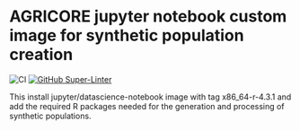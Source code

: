 # AGRICORE jupyter notebook custom image for synthetic population creation
<!-- Change the <owner>/<repository_name> pair in the URLs below to use the status badges -->
![CI](https://github.com/AGRICORE-project/synthetic-population-jupyter-image/actions/workflows/deployment-semver.yaml/badge.svg)
[![GitHub Super-Linter](https://github.com/AGRICORE-project/synthetic-population-jupyter-image/actions/workflows/code-analysis.yaml/badge.svg?branch=main)](https://github.com/AGRICORE-project/synthetic-population-jupyter-image/actions/workflows/code-analysis.yaml)

This install jupyter/datascience-notebook image with tag x86_64-r-4.3.1 and add the required R packages needed for the generation and processing of synthetic populations.


